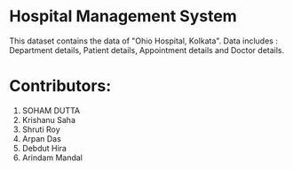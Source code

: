 # Hospital Management System
This dataset contains the data of "Ohio Hospital, Kolkata". Data includes : Department details, Patient details, Appointment details and Doctor details.


# Contributors:
1. SOHAM DUTTA
2. Krishanu Saha
3. Shruti Roy
4. Arpan Das
5. Debdut Hira
6. Arindam Mandal
